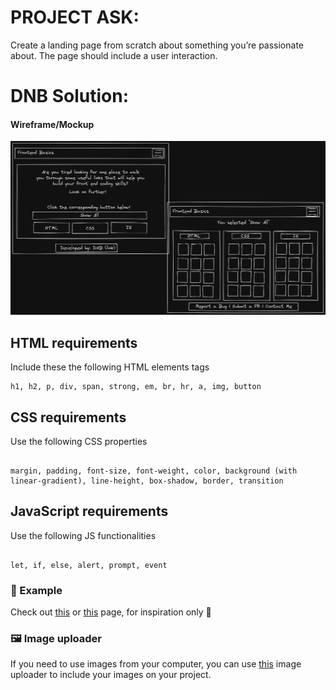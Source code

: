 # PROJECT ASK: 
Create a landing page from scratch about something you’re passionate about. The page should include a user interaction.

# DNB Solution: 

#### Wireframe/Mockup
![!Wireframe/Mockup](./Wireframe_Mockup.png)

## HTML requirements 
Include these the following HTML elements tags
```
h1, h2, p, div, span, strong, em, br, hr, a, img, button
```

## CSS requirements 
Use the following CSS properties
```

margin, padding, font-size, font-weight, color, background (with linear-gradient), line-height, box-shadow, border, transition
```

## JavaScript requirements 
Use the following JS functionalities
```

let, if, else, alert, prompt, event
```


### 🥛 Example
Check out [this](https://www.shecodes.io/demos/project) or [this](https://www.shecodes.io/students/projects?product=workshop) page, for inspiration only 🙈

### 🖼 Image uploader
If you need to use images from your computer, you can use [this](https://www.shecodes.io/uploads) image uploader to include your images on your project.

